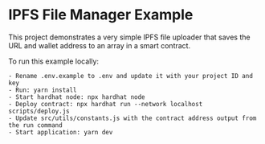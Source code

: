 # IPFS File Manager Example

This project demonstrates a very simple IPFS file uploader that saves the URL and wallet address to an array in a smart contract.

To run this example locally:

```
- Rename .env.example to .env and update it with your project ID and key
- Run: yarn install
- Start hardhat node: npx hardhat node
- Deploy contract: npx hardhat run --network localhost scripts/deploy.js
- Update src/utils/constants.js with the contract address output from the run command
- Start application: yarn dev
```
